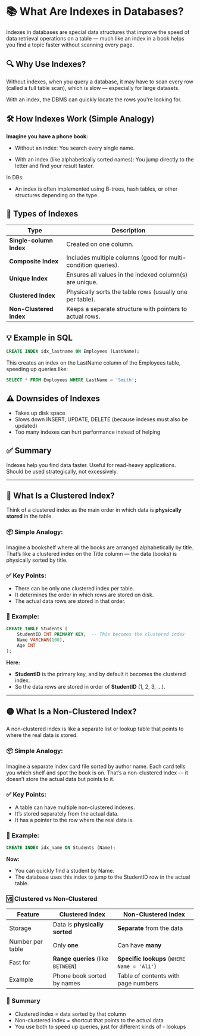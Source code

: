 # 📚 What Are Indexes in Databases?

Indexes in databases are special data structures that improve the speed of data retrieval operations on a table — much like an index in a book helps you find a topic faster without scanning every page.

## 🔍 Why Use Indexes?

Without indexes, when you query a database, it may have to scan every row (called a full table scan), which is slow — especially for large datasets.

With an index, the DBMS can quickly locate the rows you're looking for.

## 🛠️ How Indexes Work (Simple Analogy)

**Imagine you have a phone book:**

- Without an index: You search every single name.

- With an index (like alphabetically sorted names): You jump directly to the letter and find your result faster.

In DBs:

- An index is often implemented using B-trees, hash tables, or other structures depending on the type.

## 🧱 Types of Indexes

| Type                    | Description                                                   |
| ----------------------- | ------------------------------------------------------------- |
| **Single-column Index** | Created on one column.                                        |
| **Composite Index**     | Includes multiple columns (good for multi-condition queries). |
| **Unique Index**        | Ensures all values in the indexed column(s) are unique.       |
| **Clustered Index**     | Physically sorts the table rows (usually one per table).      |
| **Non-Clustered Index** | Keeps a separate structure with pointers to actual rows.      |

## 💡 Example in SQL

```sql
CREATE INDEX idx_lastname ON Employees (LastName);
```

This creates an index on the LastName column of the Employees table, speeding up queries like:

```sql
SELECT * FROM Employees WHERE LastName = 'Smith';
```

## ⚠️ Downsides of Indexes

- Takes up disk space
- Slows down INSERT, UPDATE, DELETE (because indexes must also be updated)
- Too many indexes can hurt performance instead of helping

## ✅ Summary

Indexes help you find data faster.
Useful for read-heavy applications.
Should be used strategically, not excessively.

---

## 🔵 What Is a Clustered Index?

Think of a clustered index as the main order in which data is **physically stored** in the table.

### 📦 Simple Analogy:

Imagine a bookshelf where all the books are arranged alphabetically by title.
That’s like a clustered index on the Title column — the data (books) is physically sorted by title.

### ✅ Key Points:

- There can be only one clustered index per table.
- It determines the order in which rows are stored on disk.
- The actual data rows are stored in that order.

### 📘 Example:

```sql
CREATE TABLE Students (
    StudentID INT PRIMARY KEY,  -- This becomes the clustered index
    Name VARCHAR(100),
    Age INT
);
```

**Here:**

- **StudentID** is the primary key, and by default it becomes the clustered index.
- So the data rows are stored in order of **StudentID** (1, 2, 3, ...).

---

## 🟡 What Is a Non-Clustered Index?

A non-clustered index is like a separate list or lookup table that points to where the real data is stored.

### 📦 Simple Analogy:

Imagine a separate index card file sorted by author name.
Each card tells you which shelf and spot the book is on.
That’s a non-clustered index — it doesn’t store the actual data but points to it.

### ✅ Key Points:

- A table can have multiple non-clustered indexes.
- It’s stored separately from the actual data.
- It has a pointer to the row where the real data is.

### 📘 Example:

```sql
CREATE INDEX idx_name ON Students (Name);
```

**Now:**

- You can quickly find a student by Name.
- The database uses this index to jump to the StudentID row in the actual table.

### 🆚 Clustered vs Non-Clustered
| Feature          | Clustered Index                    | Non-Clustered Index                         |
| ---------------- | ---------------------------------- | ------------------------------------------- |
| Storage          | Data is **physically sorted**      | **Separate** from the data                  |
| Number per table | Only **one**                       | Can have **many**                           |
| Fast for         | **Range queries** (like `BETWEEN`) | **Specific lookups** (`WHERE Name = 'Ali'`) |
| Example          | Phone book sorted by names         | Table of contents with page numbers         |

### 🎯 Summary
- Clustered index = data sorted by that column
- Non-clustered index = shortcut that points to the actual data
- You use both to speed up queries, just for different kinds of - lookups